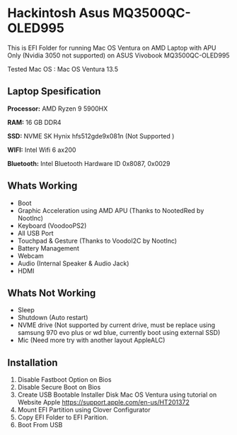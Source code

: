 
# Hackintosh Asus MQ3500QC-OLED995

This is EFI Folder for running Mac OS Ventura on AMD Laptop with APU Only (Nvidia 3050 not supported) on ASUS Vivobook MQ3500QC-OLED995

Tested Mac OS : Mac OS Ventura 13.5
## Laptop Spesification

**Processor:** AMD Ryzen 9 5900HX

**RAM:** 16 GB DDR4

**SSD:** NVME SK Hynix hfs512gde9x081n (Not Supported
)

**WIFI:** Intel Wifi 6 ax200

**Bluetooth:** Intel Bluetooth Hardware ID 0x8087, 0x0029


## Whats Working

- Boot
- Graphic Acceleration using AMD APU (Thanks to NootedRed by NootInc)
- Keyboard (VoodooPS2)
- All USB Port
- Touchpad & Gesture (Thanks to VoodoI2C by NootInc)
- Battery Management
- Webcam
- Audio (Internal Speaker & Audio Jack)
- HDMI


## Whats Not Working

- Sleep
- Shutdown (Auto restart)
- NVME drive (Not supported by current drive, must be replace using samsung 970 evo plus or wd blue, currently boot using external SSD)
- Mic (Need more try with another layout AppleALC)


## Installation

1. Disable Fastboot Option on Bios
2. Disable Secure Boot on Bios
3. Create USB Bootable Installer Disk Mac OS Ventura using tutorial on Website Apple https://support.apple.com/en-us/HT201372
4. Mount EFI Partition using Clover Configurator
5. Copy EFI Folder to EFI Parition.
6. Boot From USB
    
